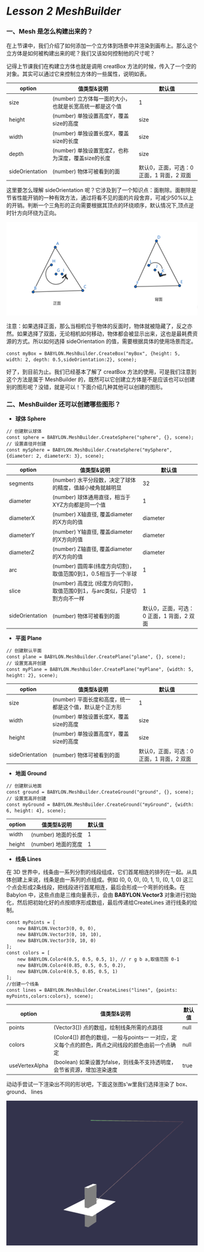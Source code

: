 # *Lesson 2 MeshBuilder*

### 一、Mesh 是怎么构建出来的？

在上节课中，我们介绍了如何添加一个立方体到场景中并渲染到画布上。那么这个立方体是如何被构建出来的呢？我们又该如何控制他的尺寸呢？

记得上节课我们在构建立方体也就是调用 creatBox 方法的时候，传入了一个空的对象。其实可以通过它来控制立方体的一些属性，说明如表。

| option          | 值类型&说明                                             | 默认值                                    |
| --------------- | ------------------------------------------------------- | ----------------------------------------- |
| size            | (number) 立方体每一面的大小，也就是长宽高统一都是这个值 | 1                                         |
| height          | (number) 单独设置高度Y，覆盖size的高度                  | size                                      |
| width           | (number) 单独设置长度X，覆盖size的长度                  | size                                      |
| depth           | (number) 单独设置宽度Z，也称为深度，覆盖size的长度      | size                                      |
| sideOrientation | (number) 物体可被看到的面                               | 默认0，正面，可选：0 正面，1 背面，2 双面 |

这里要怎么理解 sideOrientation 呢？它涉及到了一个知识点：面剔除。面剔除是节省性能开销的一种有效方法，通过将看不见的面的片段舍弃，可减少50%以上的开销。判断一个三角形的正向需要根据其顶点的环绕顺序，默认情况下,顶点逆时针方向环绕为正向。

![](images/face.png)

注意：如果选择正面，那么当相机位于物体的反面时，物体就被隐藏了，反之亦然。如果选择了双面，无论相机如何移动，物体都会被显示出来，这也是最耗费资源的方式。所以如何选择 sideOrientation 的值，需要根据具体的使用场景而定。

```
const myBox = BABYLON.MeshBuilder.CreateBox("myBox", {height: 5, width: 2, depth: 0.5,sideOrientation:2}, scene);
```

好了，到目前为止。我们已经基本了解了 creatBox 方法的使用，可是我们注意到这个方法是属于 MeshBuilder 的，既然可以它创建立方体是不是应该也可以创建别的图形呢？没错，就是可以！下面介绍几种其他可以创建的图形。

### 二、MeshBuilder 还可以创建哪些图形？

- **球体 Sphere**

```
// 创建默认球体
const sphere = BABYLON.MeshBuilder.CreateSphere("sphere", {}, scene);
// 设置直径并创建
const mySphere = BABYLON.MeshBuilder.CreateSphere("mySphere", {diameter: 2, diameterX: 3}, scene);
```

| option          | 值类型&说明                                                  | 默认值                                    |
| --------------- | ------------------------------------------------------------ | ----------------------------------------- |
| segments        | (number) 水平分段数，决定了球体的精度，值越小棱角就越明显    | 32                                        |
| diameter        | (number) 球体通用直径，相当于XYZ方向都是同一个值             | 1                                         |
| diameterX       | (number) X轴直径, 覆盖diameter的X方向的值                    | diameter                                  |
| diameterY       | (number) Y轴直径, 覆盖diameter的X方向的值                    | diameter                                  |
| diameterZ       | (number) Z轴直径, 覆盖diameter的X方向的值                    | diameter                                  |
| arc             | (number) 圆周率(纬度方向切割)，取值范围0到1，0.5相当于一个半球 | 1                                         |
| slice           | (number) 高度比 (经度方向切割)，取值范围0到1，与arc类似，只是切割方向不一样 | 1                                         |
| sideOrientation | (number) 物体可被看到的面                                    | 默认0，正面，可选：0 正面，1 背面，2 双面 |

- **平面 Plane** 

```
// 创建默认平面
const plane = BABYLON.MeshBuilder.CreatePlane("plane", {}, scene); 
// 设置宽高并创建
const myPlane = BABYLON.MeshBuilder.CreatePlane("myPlane", {width: 5, height: 2}, scene);
```

| option          | 值类型&说明                                             | 默认值                                    |
| --------------- | ------------------------------------------------------- | ----------------------------------------- |
| size            | (number) 平面长度和高度，统一都是这个值，默认是个正方形 | 1                                         |
| width           | (number) 单独设置长度X，覆盖size的高度                  | size                                      |
| height          | (number) 单独设置高度Y，覆盖size的高度                  | size                                      |
| sideOrientation | (number) 物体可被看到的面                               | 默认0，正面，可选：0 正面，1 背面，2 双面 |

- **地面 Ground**

```
// 创建默认地面
const ground = BABYLON.MeshBuilder.CreateGround("ground", {}, scene); 
// 设置宽高并创建
const myGround = BABYLON.MeshBuilder.CreateGround("myGround", {width: 6, height: 4}, scene);
```

| **option** | **值类型&说明**     | 默认值 |
| ---------- | ------------------- | ------ |
| width      | (number) 地面的长度 | 1      |
| height     | (number) 地面的宽度 | 1      |

- **线条 Lines**

在 3D 世界中，线条由一系列分割的线段组成，它们首尾相连的排列在一起。从具体创建上来说，线条是由一系列的点组成。例如 (0, 0, 0), (0, 1, 1), (0, 1, 0) 这三个点会形成2条线段，把线段进行首尾相连，最后会形成一个弯折的线条。在 Babylon 中，这些点由是三维向量表示，会由 **BABYLON.Vector3** 对象进行初始化，然后把初始化好的点按顺序形成数组，最后传递给CreateLines 进行线条的绘制。

```
const myPoints = [
    new BABYLON.Vector3(0, 0, 0),
    new BABYLON.Vector3(0, 10, 10),
    new BABYLON.Vector3(0, 10, 0)
];
const colors = [
	new BABYLON.Color4(0.5, 0.5, 0.5, 1), // r g b a,取值范围 0-1
	new BABYLON.Color4(0.85, 0.5, 0.5, 0.2),
	new BABYLON.Color4(0.5, 0.85, 0.5, 1)
];
//创建一个线条
const lines = BABYLON.MeshBuilder.CreateLines("lines", {points: myPoints,colors:colors}, scene);
```

| option         | 值类型&说明                                                  | 默认值 |
| -------------- | ------------------------------------------------------------ | ------ |
| points         | (Vector3[]) 点的数组，绘制线条所需的点路径                   | null   |
| colors         | (Color4[]) 颜色的数组，一般与points一 一对应，定义每个点的颜色，两点之间线段的颜色由前一个点确定 | null   |
| useVertexAlpha | (boolean) 如果设置为false，则线条不支持透明度，会节省资源，增加渲染速度 | true   |

动动手尝试一下渲染出不同的形状吧，下面这张图s'w里我们选择渲染了 box、ground、 lines

![](images/lines.png)





